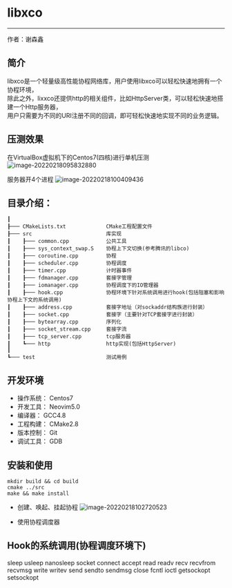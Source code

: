 # libxco

---
作者：谢森鑫

## 简介
libxco是一个轻量级高性能协程网络库，用户使用libxco可以轻松快速地拥有一个协程环境，  
除此之外，lixxco还提供http的相关组件，比如HttpServer类，可以轻松快速地搭建一个Http服务器，  
用户只需要为不同的URI注册不同的回调，即可轻松快速地实现不同的业务逻辑。

## 压测效果
在VirtualBox虚拟机下的Centos7(四核)进行单机压测
![image-20220218095832880](https://gitee.com/hsby/img/raw/master/202202180958352.png)

服务器开4个进程
![image-20220218100409436](https://gitee.com/hsby/img/raw/master/202202181004507.png)

## 目录介绍：
```
┃
┠─── CMakeLists.txt             CMake工程配置文件
┠─── src                        库实现
┃    ┠─── common.cpp            公共工具
┃    ┠─── sys_context_swap.S    协程上下文切换(参考腾讯的libco)
┃    ┠─── coroutine.cpp	        协程
┃    ┠─── scheduler.cpp         协程调度
┃    ┠─── timer.cpp             计时器事件
┃    ┠─── fdmanager.cpp         套接字管理
┃    ┠─── iomanager.cpp         协程调度下的IO管理器
┃    ┠─── hook.cpp              协程环境下针对系统调用进行hook(包括阻塞和影响协程上下文的系统调用)
┃    ┠─── address.cpp           套接字地址（对sockaddr结构族进行封装）
┃    ┠─── socket.cpp            套接字（主要针对TCP套接字进行封装）
┃    ┠─── bytearray.cpp         序列化
┃    ┠─── socket_stream.cpp     套接字流
┃    ┠─── tcp_server.cpp        tcp服务器
┃    ┗─── http                  http实现(包括HttpServer)
┃
┗─── test                       测试用例
```

## 开发环境
- 操作系统：  Centos7
- 开发工具： Neovim5.0
- 编译器： GCC4.8
- 工程构建： CMake2.8
- 版本控制： Git
- 调试工具： GDB

## 安装和使用
```
mkdir build && cd build
cmake ../src
make && make install
```
- 创建、唤起、挂起协程
![image-20220218102720523](https://gitee.com/hsby/img/raw/master/202202181027571.png)
  
- 使用协程调度器


## Hook的系统调用(协程调度环境下)
sleep
usleep
nanosleep
socket
connect
accept
read
readv
recv
recvfrom
recvmsg
write
writev
send
sendto
sendmsg
close
fcntl
ioctl
getsockopt
setsockopt